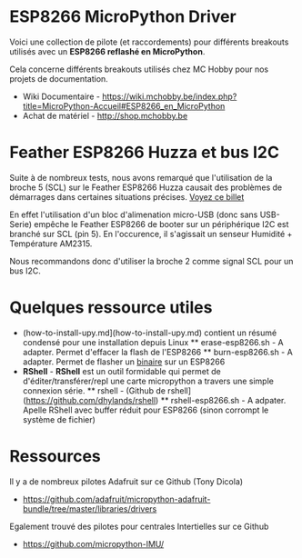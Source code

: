# ESP8266 MicroPython Driver

Voici une collection de pilote (et raccordements) pour différents breakouts utilisés avec un __ESP8266 reflashé en MicroPython__.

Cela concerne différents breakouts utilisés chez MC Hobby pour nos projets de documentation.
* Wiki Documentaire - https://wiki.mchobby.be/index.php?title=MicroPython-Accueil#ESP8266_en_MicroPython
* Achat de matériel - http://shop.mchobby.be 

# Feather ESP8266 Huzza et bus I2C
Suite à de nombreux tests, nous avons remarqué que l'utilisation de la broche 5 (SCL) sur le Feather ESP8266 Huzza causait des problèmes de démarrages dans certaines situations précises. [Voyez ce billet](https://forums.adafruit.com/viewtopic.php?f=57&t=105635)

En effet l'utilisation d'un bloc d'alimenation micro-USB (donc sans USB-Serie) empêche le Feather ESP8266 de booter sur un périphérique I2C est branché sur SCL (pin 5). En l'occurence, il s'agissait un senseur Humidité + Température AM2315.

Nous recommandons donc d'utiliser la broche 2 comme signal SCL pour un bus I2C.
 
# Quelques ressource utiles
* (how-to-install-upy.md](how-to-install-upy.md) contient un résumé condensé pour une installation depuis Linux
** erase-esp8266.sh - A adapter. Permet d'effacer la flash de l'ESP8266
** burn-esp8266.sh - A adapter. Permet de flasher un [binaire](https://micropython.org/download/) sur un ESP8266
* __RShell__ - __RShell__ est un outil formidable qui permet de d'éditer/transférer/repl une carte micropython a travers une simple connexion série.
** rshell - (Github de rshell](https://github.com/dhylands/rshell)
** rshell-esp8266.sh - A adpater. Apelle RShell avec buffer réduit pour ESP8266 (sinon corrompt le système de fichier) 

# Ressources

Il y a de nombreux pilotes Adafruit sur ce Github (Tony Dicola)
* https://github.com/adafruit/micropython-adafruit-bundle/tree/master/libraries/drivers

Egalement trouvé des pilotes pour centrales Intertielles sur ce Github
* https://github.com/micropython-IMU/
